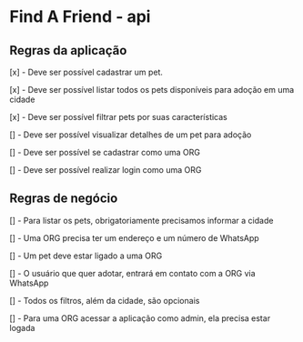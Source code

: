 # Find A Friend - api

## Regras da aplicação

[x] - Deve ser possível cadastrar um pet.

[x] - Deve ser possível listar todos os pets disponíveis para adoção em uma cidade

[x] - Deve ser possível filtrar pets por suas características

[] - Deve ser possível visualizar detalhes de um pet para adoção

[] - Deve ser possível se cadastrar como uma ORG

[] - Deve ser possível realizar login como uma ORG

## Regras de negócio

[] - Para listar os pets, obrigatoriamente precisamos informar a cidade

[] - Uma ORG precisa ter um endereço e um número de WhatsApp

[] - Um pet deve estar ligado a uma ORG

[] - O usuário que quer adotar, entrará em contato com a ORG via WhatsApp

[] - Todos os filtros, além da cidade, são opcionais

[] - Para uma ORG acessar a aplicação como admin, ela precisa estar logada